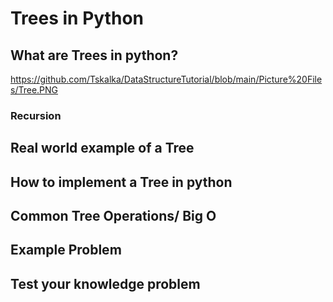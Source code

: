 # Trees in Python

## What are Trees in python?


https://github.com/Tskalka/DataStructureTutorial/blob/main/Picture%20Files/Tree.PNG
### Recursion

## Real world example of a Tree

## How to implement a Tree in python

## Common Tree Operations/ Big O

## Example Problem

## Test your knowledge problem
